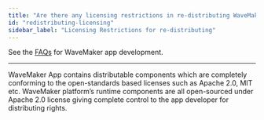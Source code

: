 ```yaml
---
title: "Are there any licensing restrictions in re-distributing WaveMaker apps?"
id: "redistributing-licensing"
sidebar_label: "Licensing Restrictions for re-distributing"
---
```

See the [FAQs](/learn/app-development/wavemaker-app-development-faqs) for WaveMaker app development.      

---

WaveMaker App contains distributable components which are completely conforming to the open-standards based licenses such as Apache 2.0, MIT etc. WaveMaker platform’s runtime components are all open-sourced under Apache 2.0 license giving complete control to the app developer for distributing rights.   

